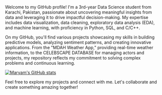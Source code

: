 Welcome to my GitHub profile! I'm a 3rd-year Data Science student from Karachi, Pakistan, passionate about uncovering meaningful insights from data and leveraging it to drive impactful decision-making. My expertise includes data visualization, data cleaning, exploratory data analysis (EDA), and machine learning, with proficiency in Python, SQL, and C/C++.

On my GitHub, you'll find various projects showcasing my skills in building predictive models, analyzing sentiment patterns, and creating innovative applications. From the "MDAH Weather App," providing real-time weather information, to the CELEBSCAPE DATABASE for managing actors and projects, my repository reflects my commitment to solving complex problems and continuous learning.

[![Maryam's GitHub stats](https://github-readme-stats.vercel.app/api?username=MaryamAshraff2)](https://github.com/MaryamAshraff2/github-readme-stats)

Feel free to explore my projects and connect with me. Let's collaborate and create something amazing together!
